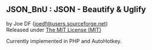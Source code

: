 JSON_BnU : JSON - Beautify & Uglify
------------------------------------

by Joe DF (joedf@users.sourceforge.net)  
Released under [The MIT License (MIT)](http://opensource.org/licenses/MIT)

Currently implemented in PHP and AutoHotkey.
